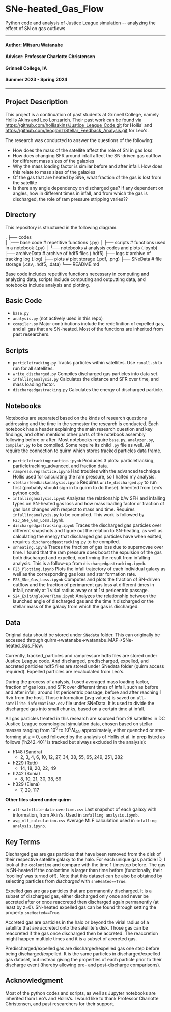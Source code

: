 # SNe-heated_Gas_Flow
Python code and analysis of Justice League simulation -- analyzing the effect of SN on gas outflows

---
#### Author: Mitsuru Watanabe

#### Adviser: Professor Charlotte Christensen

#### Grinnell College, IA

#### Summer 2023 - Spring 2024

---

## Project Description
This project is a continuation of past students at Grinnell College, namely Hollis Akins and Leo Lonzarich. Their past work can be found via https://github.com/hollisakins/Justice_League_Code.git for Hollis' and https://github.com/leoglonz/Stellar_Feedback_Analysis.git for Leo's.
    
The research was conducted to answer the questions of the following:
- How does the mass of the satellite affect the role of SN in gas loss
- How does changing SFR around infall affect the SN-driven gas outflow for different mass sizes of the galaxies
- Why the mass loading factor is similar before and after infall. How does this relate to mass sizes of the galaxies
- Of the gas that are heated by SNe, what fraction of the gas is lost from the satellite
- Is there any angle dependency on discharged gas? If any dependent on angles, how in different times in infall, and from which the gas is discharged, the role of ram pressure stripping varies??


## Directory
This repository is structured in the following diagram.

.
├── codes                   
│    ├── base code          # repetitive functions (.py)
│    ├── scripts            # functions used in a notebook (.py)
│    └── notebooks          # analysis codes and plots (.ipynb)
├── archiveData             # archive of hdf5 files (.hdf5)
├── logs                    # archive of tracking log (.log)
├── plots                   # plot storage (.pdf, .png)
├── SNeData                 # file storage (.csv, .hdf5, .data)
└── README.md

Base code includes repetitive functions necessary in computing and analyzing data, scripts include computing and outputting data, and notebooks include analysis and plotting.

    
## Basic Code
* `base.py`
* `analysis.py` (not actively used in this repo)
* `compiler.py`
Major contributions include the redefinition of expelled gas, and all gas that are SN-heated. Most of the functions are inherited from past researchers.


## Scripts
* `particletracking.py`
Tracks particles within satellites. Use `runall.sh` to run for all satellites.
* `write_discharged.py`
Compiles discharged gas particles into data set.
* `infallinganalysis.py`
Calculates the distance and SFR over time, and mass loading factor.
* `dischargedgastracking.py`
Calculates the energy of discharged particle.

    
## Notebooks
Notebooks are separated based on the kinds of research questions addressing and the time in the semester the research is conducted. Each notebook has a header explaining the main research question and key findings, and often mentions other parts of the notebook assembly following before or after. Most notebooks require `base.py`, `analyzer.py`, `compiler.py` to be compiled. Some require its child `.py` file as well. All require the connection to quirm which stores tracked particles data frame.

* `particletrackingpractice.ipynb`
Produces 3 plots: particletracking, particletracking_advanced, and fraction data.
* `rampressurepractice.ipynb`
Had troubles with the advanced technique Hollis used for calculating the ram pressure, so I halted my analysis.
* `stellarfeedbackanalysis.ipynb`
Requires `write_discharged.py` to run first (probably should sign in to quirm to do these). Inherited from Leo’s python code. 
* `infallinganalysis.ipynb`
Analyzes the relationship b/w SFH and infalling types on SN-heated gas loss and how mass loading factor or fraction of gas loss changes with respect to mass and time. Requires `infallinganalysis.py` to be compiled. This work is followed by `F23_SNe_Gas_Loss.ipynb`.
* `dischargedgastracking.ipynb`
Traces the discharged gas particles over different snapshots and figure out the relation to SN-heating, as well as calculating the energy that discharged gas particles have when exitted, requires `dischargedgastracking.py` to be compiled.
* `snheating.ipynb`
Traces the fraction of gas loss due to supernovae over time. I found that the ram pressure does boost the expulsion of the gas both discharged and expelled, confirming the result from infalling analysis. This is a follow-up from `dischargedgastracking.ipynb`. 
* `F23_Plotting.ipynb`
Plots the infall trajectory of each individual galaxy as well as the corresponding gas loss and star formation rate.
* `F23_SNe_Gas_Loss.ipynb`
Computes and plots the fraction of SN-driven outflow and the fraction of perimanent gas loss at different times in infall, namely at 1 virial radius away or at 1st pericentric passage.
* `S24_ExitAngleOverTime.ipynb`
Analyzes the relationship between the launched angle of discharged gas and the time it discharged or the stellar mass of the galaxy from which the gas is discharged.


## Data
Original data should be stored under `SNedata` folder. This can originally be accessed through quirm->watanabe->watanabe_MAP->SNe-heated_Gas_Flow.

Currently, tracked_particles and rampressure hdf5 files are stored under Justice League code. And discharged, predischarged, expelled, and accreted particles hdf5 files are stored under SNedata folder (quirm access required). Expelled particles are recalculated from Leo's.
    
During the process of analysis, I used averaged mass loading factor, fraction of gas loss, and SFR over different times of infall, such as before and after infall, around 1st pericentric passage, before and after reaching 1 Rvir from the host. Those information (avg values) is saved on `all-satellite-information2.csv` file under SNeData. It is used to divide the discharged gas into small chunks, based on a certain time at infall.

All gas particles treated in this research are sourced from 28 satellites in DC Justice League cosmological simulation data, chosen based on stellar masses ranging from $10^6$ to $10^8 M_{sol}$ approximately, either quenched or star-forming at z = 0, and followed by the analysis of Hollis et al. in prep listed as follows ('h242_401' is tracked but always excluded in the analysis):
* h148 (Sandra)
    - 2, 3, 4, 6, 10, 12, 27, 34, 38, 55, 65, 249, 251, 282
* h229 (Ruth)
    - 14, 18, 20, 22, 49
* h242 (Sonia)
    - 8, 10, 21, 30, 38, 69
* h329 (Elena)
    - 7, 29, 117

**Other files stored under quirm**
* `all-satellite-data-overtime.csv`
Last snapshot of each galaxy with information, from Akin's. Used in `infalling analysis.ipynb`.
* `avg_mlf_calculation.csv`
Average MLF calculation used in `infalling analysis.ipynb`.

    
## Key Terms
Discharged gas are gas particles that have been removed from the disk of their respective satellite galaxy to the halo. For each unique gas particle ID, I look at the `coolontime` and compare with the time 1 timestep before. The gas is SN-heated if the coolontime is larger than time before (functionally, their 'cooling' was turned off). Note that this dataset can be also be obtained by selecting particles from *discharged* with `sneHeated==True`.

Expelled gas are gas particles that are permanently discharged. It is a subset of discharged gas, either discharged only once and never be accreted after or once reaccreted then discharged again permanently (at least by z=0). SN-heated expelled gas can be found through setting the property `sneHeated==True`.

Accreted gas are particles in the halo or beyond the virial radius of a satellite that are accreted onto the satellite's disk. Those gas can be reaccreted if the gas once discharged then be accreted. The reaccretion might happen multiple times and it is a subset of accreted gas. 

Predischarged/expelled gas are discharged/expelled gas one step before being discharged/expelled. It is the same particles in discharged/expelled gas dataset, but instead giving the properties of each particle prior to their discharge event (thereby allowing pre- and post-discharge comparisons).


## Acknowledgment
Most of the python codes and scripts, as well as Jupyter notebooks are inherited from Leo’s and Hollis’s. I would like to thank Professor Charlotte Christensen, and past researchers for their support.
